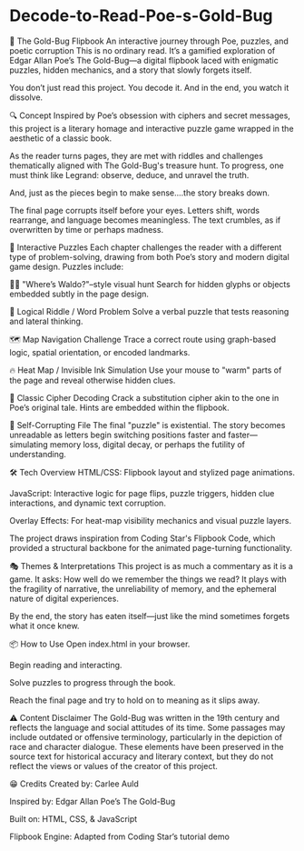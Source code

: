 # Decode-to-Read-Poe-s-Gold-Bug
📘 The Gold-Bug Flipbook
An interactive journey through Poe, puzzles, and poetic corruption
This is no ordinary read.
It’s a gamified exploration of Edgar Allan Poe’s The Gold-Bug—a digital flipbook laced with enigmatic puzzles, hidden mechanics, and a story that slowly forgets itself.

You don’t just read this project.
You decode it.
And in the end, you watch it dissolve.

🔍 Concept
Inspired by Poe’s obsession with ciphers and secret messages, this project is a literary homage and interactive puzzle game wrapped in the aesthetic of a classic book.

As the reader turns pages, they are met with riddles and challenges thematically aligned with The Gold-Bug's treasure hunt. To progress, one must think like Legrand: observe, deduce, and unravel the truth.

And, just as the pieces begin to make sense....the story breaks down.

The final page corrupts itself before your eyes. Letters shift, words rearrange, and language becomes meaningless. The text crumbles, as if overwritten by time or perhaps madness.

🧩 Interactive Puzzles
Each chapter challenges the reader with a different type of problem-solving, drawing from both Poe’s story and modern digital game design. Puzzles include:

🧍‍♂️ "Where’s Waldo?"–style visual hunt
Search for hidden glyphs or objects embedded subtly in the page design.

🧠 Logical Riddle / Word Problem
Solve a verbal puzzle that tests reasoning and lateral thinking.

🗺 Map Navigation Challenge
Trace a correct route using graph-based logic, spatial orientation, or encoded landmarks.

🔥 Heat Map / Invisible Ink Simulation
Use your mouse to "warm" parts of the page and reveal otherwise hidden clues.

🔐 Classic Cipher Decoding
Crack a substitution cipher akin to the one in Poe’s original tale. Hints are embedded within the flipbook.

🧨 Self-Corrupting File
The final "puzzle" is existential. The story becomes unreadable as letters begin switching positions faster and faster—simulating memory loss, digital decay, or perhaps the futility of understanding.

🛠 Tech Overview
HTML/CSS: Flipbook layout and stylized page animations.

JavaScript: Interactive logic for page flips, puzzle triggers, hidden clue interactions, and dynamic text corruption.

Overlay Effects: For heat-map visibility mechanics and visual puzzle layers.

The project draws inspiration from Coding Star's Flipbook Code, which provided a structural backbone for the animated page-turning functionality.

🎭 Themes & Interpretations
This project is as much a commentary as it is a game.
It asks: How well do we remember the things we read?
It plays with the fragility of narrative, the unreliability of memory, and the ephemeral nature of digital experiences.

By the end, the story has eaten itself—just like the mind sometimes forgets what it once knew.

📦 How to Use
Open index.html in your browser.

Begin reading and interacting.

Solve puzzles to progress through the book.

Reach the final page and try to hold on to meaning as it slips away.

⚠️ Content Disclaimer
The Gold-Bug was written in the 19th century and reflects the language and social attitudes of its time. Some passages may include outdated or offensive terminology, particularly in the depiction of race and character dialogue. These elements have been preserved in the source text for historical accuracy and literary context, but they do not reflect the views or values of the creator of this project.

😁 Credits
Created by: Carlee Auld

Inspired by: Edgar Allan Poe’s The Gold-Bug

Built on: HTML, CSS, & JavaScript

Flipbook Engine: Adapted from Coding Star’s tutorial demo